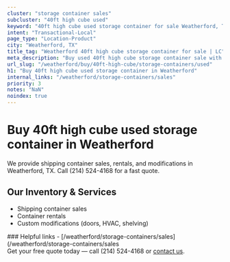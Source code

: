 ```yaml
---
cluster: "storage container sales"
subcluster: "40ft high cube used"
keyword: "40ft high cube used storage container for sale Weatherford, TX"
intent: "Transactional-Local"
page_type: "Location-Product"
city: "Weatherford, TX"
title_tag: "Weatherford 40ft high cube storage container for sale | LC"
meta_description: "Buy used 40ft high cube storage container sale with local delivery in Weatherford, TX. LC Container — local Since 2003. Request a fast quote today."
url_slug: "/weatherford/buy/40ft-high-cube/storage-containers/used"
h1: "Buy 40ft high cube used storage container in Weatherford"
internal_links: "/weatherford/storage-containers/sales"
priority: 3
notes: "NaN"
noindex: true
---
```


# Buy 40ft high cube used storage container in Weatherford

We provide shipping container sales, rentals, and modifications in Weatherford, TX. Call (214) 524-4168 for a fast quote.

## Our Inventory & Services
- Shipping container sales
- Container rentals
- Custom modifications (doors, HVAC, shelving)

<div data-section="internal-links">
### Helpful links
- [/weatherford/storage-containers/sales](/weatherford/storage-containers/sales
</div>

<div data-section="cta">
Get your free quote today — call (214) 524-4168 or <a href="/contact">contact us</a>.
</div>

<script type="application/ld+json">{"@context":"https://schema.org","@type":"FAQPage","mainEntity":[{"@type":"Question","name":"How much does delivery cost in Weatherford, TX?","acceptedAnswer":{"@type":"Answer","text":"Delivery costs vary by distance and container size. Most deliveries in Weatherford, TX range from $150-$300. Call (214) 524-4168 for an exact quote based on your specific location."}},{"@type":"Question","name":"Do you offer financing or payment plans?","acceptedAnswer":{"@type":"Answer","text":"We accept major credit cards, checks, and can discuss commercial terms for bulk purchases. Call (214) 524-4168 to discuss options."}},{"@type":"Question","name":"Can you customize containers in Weatherford, TX?","acceptedAnswer":{"@type":"Answer","text":"Yes — we perform modifications like doors, HVAC, insulation, and shelving. Request a custom quote at (214) 524-4168 or via our contact form."}}]}</script>

